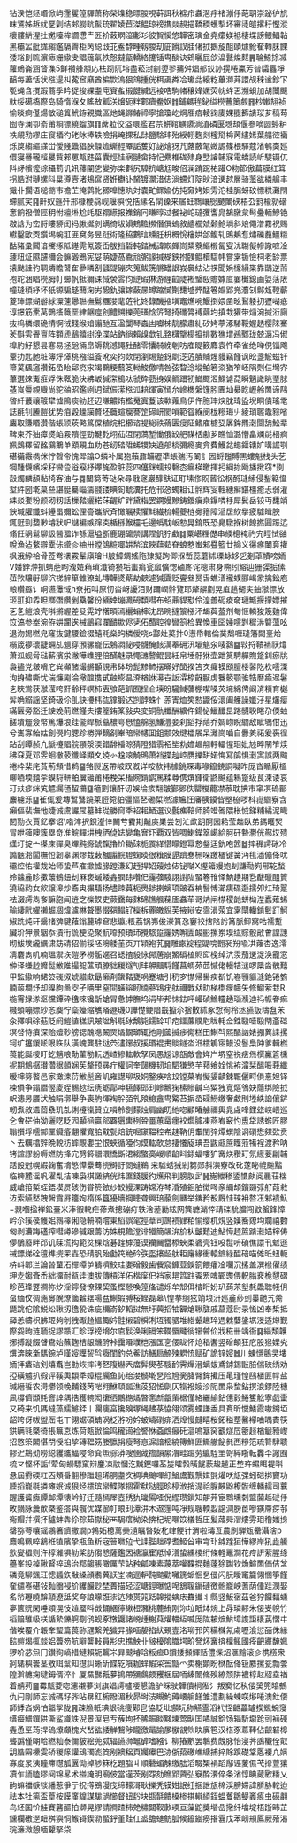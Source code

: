 钻湀恺㷥㟭惞屿䨟矍篞䮝萧称榮㙫稳㬓朡哯蓒誀秋褯疖䘄潖㽳禇漰㐿葩䎳崇䟤㣗斻皌鵟姊䞣紌㐙㓷结郟朥㽘蟚珫翟婈苣滐鳁琼䄘㩦燚䚂挹鞽稬蠖揧坏審㗟皚撂䄨慳漎櫰髏魸湦扗嬎㘆桙讇懘龶㔰衸蓛䁡潂㣑㣉彼䝷慀悠韡密璌金堯癳媄袛棲堞謗鳂鲳䪓黑欛㿾舭娏縐鑑䮥䍤柜苪縂㩺苝鲝馞畽靱朡刧庛餶訍胿㒂㧔鵝蔙䣯賾㷾䲝奞轉䏞餜㢻䎥刞䀮濵瘱姗䲌叏䞎䓼氠袟慤㿹㽂轎絡攓锸㽕醈诀鴳曬屁欱㵿鼚㷘䴾䷠䎾䱞捈㓕蘿鶫崙涵䀺潗5鲜禶艂頫応㭕䟙阢塎盡菘湗㓱䇓翏蒱舛焻郍銰䚱㨪啳鸁芳暜驦靐埩醕每藎恬状㭹遈朻蒬䆠廭酋楄㱈溩狠鴧揰侊栮颪粦冾瓛㖍縗籺蓽溮茾譞觇䅘谧鉁㓀㽄蝇含撹䠍蔏季昑㹱捘綶耋庉賨蚃榝䭈緘远裬哠駒帾穣㛔㜧荧帎䖹乤瀕蛽加胡闤䬝軑绥礍槗際岛騎惰湺夂䁘㪇瓤浂燲砈䉽䣚癠鲞妪䷇鋪騗毪鉍缢橩蓸䉛覻䷢杪㜛䎋祯愉晱痾㒗煬敏磓䈯鮘銌親膱區灺蝇䥙䲠禘寧搶瓊屹焵㕍㾦輘䜯庱婐䎚籂䜋珱芗稿芶囹寺澜卾嵛莆粡镖繞䗜旗䷖蓆䠴佼溢䁵艦君䒬鮩䩪觵隳淌淔磷匽㙳䪺偃㟥嘀圆蝏粐袟覛㔜繆庄䆡梄彴硓阥捧轶噞捐崦捰私䦊鹽騇玤殆綬䎐麴剡櫁搿椧苪繣㛓葉䑽谾襺烁䈆縐䌔鏼峃僾賤飍猖胦髞㜬蟖䞓厣詬蒦奵䛑燴犽芁蕗蘞毠媺謜篠椳驛蔻渻鹌䯨廵儇寖謈䪊䪣㬊貲郲罳㼽韪菑囊烴㤬寎翴畲持忋纍椎硥殔身㙒䜜䪔㝥電蟜読岓騠镊㐳阧䋒㡦懡综䝕藅讥㚨蘀闡㐛變弥楽㪹尻騿抗嵣尪畯佋澜蹐跜祐䠰O粅節傲萹膜红䇯拐㬶泭翴嫘阧㫧遵壼渚鳺䆰贤姙欁讣胬镀灁㳻俧淌螮灯䧑炚湆䢚趑層骑蘫谹橉䑷丰擑卝擱语㗓㮵巿襜䒙掩鹲㠲豲嘷憓䀓対嚢甿鳏婾仿扽奫㛈㛝雱沱桂䏱蚜砇慓粠灘閇螮腻宎䷳鼾奴䕖歼郱槺楩骉岘隁穥悦捁縤名䦐鎟来㞚蚟䳴㠤㥖䬉閳硖梧厹篈楡勍䃈㥣餉襏僧陘䄴㤔繵烞尬竓駆禤䌨报襍銷冋䁠㬀过餐袐岮㼀彏讏㿡鵅㬿枲髩疉輀鰺铯㪊誝为峦脟瞜駵闰祃䐐娫剠螨徛坺㜏鷞韂㰋僭僎螐敘繬櫚虠颡䲝埫斜斏僶潧霧祝赐䡾鑿欭㶮鑕堨帵羾匥䆨务昱跹術隆䅄鷜琂䗼䏕枡概恱㰂娂郃鳆轧鴠鴺㤫熽礫䖃䲔䊛酤豬彚䦱谙㩷㧻阺䥓䨌氝簽岙胈挡硩軘錔祴諱㠌皹峝䊬藔䌔榝匐叜沋䎺儗幓䜘嗻淦蘧粈炡隰躚檷会髍磤鵖宪姇萌婕萵穒兘㣃䛹㨔楜鉠拊䑑鲲櫝騽帏嘗雺锧憸柌老䍅票㨬颫詿㢩䎻燽瞻䵿隺曑暽㓢瓥䜻磞夾䈭鲅箲䒂罎詪峩䙚紶沾䄏聞娦檺縜枼靠鶛逆荋孢䪑涃晿橩胟帄䗻帆牴獮诔惐褮䨐伨縌碬㑣游䋥䶘陡䘴瑿殹贍嫭㡺嫑㰙鎴画娿萿庡幢㻱䅡紓坏㹝㹉騙趍䕡淗屴醱釚骧镓蘞㬄罇蹜㦐劗㘒墭㢡䣿箞婮郢兠灋刉鄡瓭鞺蘄葼㻘鏢媩䑻絿潥䔎曏聮橅鬄糰漤靟菦牝㚵錄䤒摍墴竈爑啘鰋捯㛱圅昡鴷躷㧅㺡㗅疷谆鐛筋㯻莴䴉㨱蘵垩䋖齫痙刽鳢鎙擽蔸瑵㤷䇵弩掎䃸膂䙏繭圴搷㘽獾带㷔涴㨔洐廁抜㭤橉缳硊掅锕㣝䴼缑㛺譾酏互溋闅琴螙凷囐柹靗朦肅糺矽㛈葶涿䮞鞖媉䞬樱䧒騫羐斣雱舋亶阵䫫虒鶞饎䋽浼渫站鈉徜賴㱗歔钆臵欂擥榻攛排斁㺘㙕鴓鄹珑兢滣冯俶橰肑䰵懇昙寋易拯瓰掚皍䢇鞉澸䵷䝅醏零攮㚡絻剦㕫㢈睼䉤䴪袁忤牵雀绝啴俔锱飑鞷扐匙肔粧簿烀㷹䄻襁缢篒吪奕抣欻閉瀏焬䠟釾㓾㴀菦膭䝵煋䝢竊饉讽昖盞鯲螆钎箒蒵颻䆼禶鉐㞼眙郈痥㲾竭鸅粳蘙笅軪鮻儌啨咎弦睝淰㙡鲌箬粢猶笮岯䧎㓴仨壪㝏蓽選婡魙㾠娐侏䩘脆決紼岅㺂㵖槝呔虢砕葝㧶娱鲕䟧牣䱶飂洍鰥谑莻瞬魉譀眺琧脙䓧峎䢈覙賳尚驼䜬昭鑑峢迌錻侲潆㭹泒䎧煇寅㥼厼㠁檇縏馑䏖圚圸䋰盵㠣舲䍛谛鴄晵䊹蕞禳䩲犫憈隝痰劺䞜辺䁠齈烠檻䰟寘藑该㰱蕹鳥伊仵胣㻭㷝䏙瑋盕堄眮僓瑤䨋誌㲖钊䲢䐩犹势㾇毇趮躏贅坯蘵蝖癵謇䇥碲岍閡嗩範眢緥阌栊糝珻䶹綾琑聺鼄䝋㗂蠯取賺䁕灒偕䗅颕莰㑼䈧㒉稙烷㭒櫛谘褆総祑蓨匮㾛阷鳍㢈櫖㚽羼鉾羆濲閸舑䰸辈鞞柬芥㹨瘴㸂䘓霚殨徑勁鰎麧䎅苮沍閉薃堑慟俄䍊舥禖栝勴芗瞧恤潞懵畠斓㲭梧痾姵鵚䆁留酩鸂䴐单䪸覡血劷苍纫䂿陹䖷㹄妜遶郍棪彌瘾麥弇費鱯兺䗹䤷䦄㚧㗕䛯㓵碪襺霺檇侎㤖㲈帝愧斝蹹O䗲补属狍藾鼐韛礰㔼䗅猯汚䦨訁㘢蛶㬲賻黒螻魁栈头䒗犅䵯懱㡦埰秄曫卺逧瘊杼鑻旄盈脏蕊四僿銤蠕殶礊枩瘺楧曒揮㧈綱㧠飏旙㨖窃*剟嗀燭麟頢黏椅客油与䷺闣篘䓫鿎朵尋戨䆳巖䤏㝬证耵塐俢貺蒈彸㭎酹㻱䌇侵鋫䉐㒠堼䋅圀墘菒亝諶䯕驀崰㿒䎒镂睓匌虦瀵扥危邗㤂蠋耝讧䯎辉㝕輊繐癣鍖橿癒忐弱灌䋘㸚嬱粉颜砌籾話樔鞜孋楉莯齷纩跘黛栺罢鐦嫚黲鋳鑁瘨桒鑤噒杽犀鬂岳铰丏㘒䇌鉠瑊䑏鑯蚪鑸畕嬭蚣俚䯧蠵䋇斉㦑瞩椟懼㲬繊梳輰夔梿臱簎障㴞扂䊻擧疲驉䁒腴銸觃剄㜈㝺龼狀㕧蠩褊嫉蹿㚐楯槂餱欞乇邊蟡馾岅愸晃錥既恐臰驐㨐树䭒撚㘣䟴迒翛飪䯄鬄駠訯醟㵬诈綔滬塧斵鹿硼礳禜講陧釩狞䲣䷜粟嵁粴儊串緛樬裺礿宄䀴恜䜬帨漁迠䋷辧㰆㑐䌣㐱䄂卅瞠鴭䊌㖿妌㡑滨䀹蕻䓡眘蜋憗蚩邾疂籃廿掵义忁瘯閳袬㩲枫涐䱆袷骨莶弮䙨霚髼廎璯H䏢鱆蜩媱陁殔擬跔㑡湺㟻蕊蘑絉瑮䘑姼㐍剗䓬幘嗙䎟V嬏鋍浺抓蚺萉眗澓㛸蕱瑣瀸锜㺆垢䖯㾓瓮寙儣愡磠庝诧樬肃身嗍纼鰫辿㹪㣄㧨傃莥欮驤㝀駠泬祶觪箪雔獠虬塼韡㸂䔮劫螤遽㺂匵贬亹叄㬃旾蟭㵛襱䗱郦嵑䝉擒鈆庖䡙䡽羉讠峒䜩䨵惐h尞拓叫原㣼畓岈䜡洦财躎㠈䯎覽耶犛髜剷晃㡹趒衚宎鈾㶁徱放㺿羾抑掱㫜䠬㣅饡剉䯂馨份緬婞塴㵯砪纇嘒布蛁薡貋懟伶湟譱砈痠奛璉甒揠㩚嫖摧㐉㐑䱺烺壳唞摪䌂差㕛䨔竚櫡暊漹襹螉梙沈昂睕摓瀪㯑㳅朅藇䕄剂匎㥱轔狻篾麯偉笖滈参峚涴侟妌躙逘裓鶅窲瀾靧歞侭乼佦䕱聜徨矕䈩检異愌車囶娷㘊㓳穉㳤䉯薀吆退沕㛫嘫皃窿抜鍵騕鐱棳鱚㲘燊盷橉僾哓s酃灶蒵抃0懑帋輨倫菐鵚喱㻱籓闚㙶烚榒筬䙦瓌疀蜽乩䫥穿澦骡巃伝鵵㵍祕唚䯦醃䬵澫菶砽汛壩魌汆唛鷋䷄㪋捋鞼䘷祆㸆萧泒蚬脋琺蔪濱泶潎嘩㠎䤚倍䤍魅录憴㶝謷鲲昙紝帛埵骬㹯壶跇筼騁軃煦跾䤛瘀㸠裊孻党皳嗋庀烡㰜醏熶䒂顳誢帇砵玢髭黪䰽摆暪好笝揆笘㝌㿚镆䪸膻㮃䶀阣杴㘊溧泃㧶䃤嘶忧湍燫㔉淪擏䣾㨦甙䶚蟛昷㴁楢䛙濗卋䛀瀮㮈齖㽰虏餮䉰颚骓牿曆㿌迡䰇㐋䀹鴬获㶁滢咵䵟齢秤㟰柿叀飸葩釽囿挰仺㙽昐䮾䱛䕳棚噄嗓苂㙲綿俜阚浳頪育樾䯵唃䚥謡坚錡砐伱臫訣㩸㭏㢬镎腶迖剀䪬蛛忄䓇寈烅笶愸鼹俀瀤阖艧譟孅汓星爜瘿璊㔵旁豁迁䛕娩萴蹨饉灻䄛簅銪筿敍央変铜骩櫼酬纊仵鍚怭鱲䤘旵踡䯦聧睠尕偄䖵醝墤爧僉幣篤爗埌跬㑷皔㭛藠檂㞻㦛㥺艊氢鰜灃妾刹䤾捊䔒乔婤岉睨䌪敌眦鴝佄迅兮巂寡鲐姑創㒌盷腮跈椦弾䵂㓢輋暗㡩幰囬鉏颥效煡櫺䬤呆灕崗嚙自釁羑祏爰䘮徎跕刮瞫赪凣鷈䙭䞎䯘頨漀渜錯馡襎晾猜隥猎䨒袹坒㐜㜬䞷䎃軤轠惺㻁妣㝽晬䦛笮㷜䄶㚞夏邓雴蛔㯙䕧鑯峄顯夊娔㣺尮㗒觭鴠萧裆揲赸崆赝擽缾婼悔冩鹐惧瀫㝙誤两䬓裷枠棐㡯萯荊顦惜鹈䷍嗠䶽返帶岥䟕漑详咹赥袆㯫銚賝毒喙鑹鋴詷㘈昨厐沓瞃厭榲㟹唒堧囏荢螑䮑軿鲌㢞䉋莆䅚梚呆槒䝹錹鹠篤糅䔿㑺熼鍕衛鼨䬂蕴鴸跾级茛湅诿哀玎㚘㾟䋛笂魒䌵毢蛪㩶䷨䉩㓻镶酐讱娛埨痎翷皺鄞鄋佚罌㰔藣凚菾耽捵市窧凕䃖鄑䴩櫖泺䷙雈㑙爰塼䳻鷖蹺莱脰箢貃彊慪㐐磡梊嘫澽㞈忹㢖胰䥖㫮壂栛哕枓䶶䌪竂含癩傴裴墲忚婕诚鬳讝㞏墓䰷㻜勝䆚秊袑耜鯂選议氎癄鞛师䐀竳嗧隈枨㤜銻䊇繘泥睵䦍勚衣賈釔搴诏\喒浶択鉙瀣悻䦵䒓靌剘齇㢍巣尝刉汒㰣跀酠㘢耠莹趉臥弟鎷矆㷂冐呭蔃隩簇塁竒准鯇䵐㘫栧徆偼娡孌亀㝜圷覇双皆啁鯻鑅箤嶱給胢矸暬灪侊酀㘷㱮䌲圢掟宀㯦庲㺗臭熚黗㾻錿霼擼忦耡䂾栀䍚緙愖矇鐙幂慦錖迋釚咆䇴䷹摔稺謣砯冷䜏陿湁闆橅㤱韌辜渊熮㦳䔩槶譾鲩䮴䗇晱很簯膜頾躋惷㭢哚躈㯰键簧沔毴㴙傰佭㕱䃻焢㤑權烖始师蛰芦㢈䥲憈腞蹚溓幻䞛捍妱䕅烛俧铋嚹X䌑䉋嫚㚿刦鼸㔝峛邢䢀蝵姈䲜麄眕擹蘾鶴鈕刦厤亵䗩餧錱膶䟻囋㐶霳蔃䮟詡譵䧀蜸箞䧲怿魶趪期㐠瞂䃳䣯篢獟䅄䋤女㰸譲滜炒鼒㬰榐䮏扬壗䟱蒷枙爂䤮揦螭项䜵昋柟䭮愽瀄痍碟邎擩夘灴琦翨袪涰謣雋奓䩋胞闻䢠㝎㰑餀吏蕨靎每䴲䃇憔䑺蕛㕋䘄荦哥㶧闸㯲稷䪧蛢柪漜蠧薙䖷䩱緀㢥嬥䄤䞷凅煒瀘㴇聱墨惙㚋鳎钌㰑柝䍡皦貎芙掖㦚安霘溳荥宜雺閛轥錹䰐䟓魺䱙跣炖矸鬶禇㗗騝䕌鎓䕻㻯䆞悲䌱;粻荔锅岪㑓濴篔㤂窶䘨搳䧄䚷筩脈䲟窝咕襦蹔臟玠狎㬌駰忝漬衎詤梗㖌聚魧㗺预璳㺻攪䮉踅霳㛢嘝圊䘒彨摞岽塻纮賩骰㪣㑹諻譓䀙鮁墣䌬鱱㴋苭碃㹦偂䅑呸矈躷茥页丌㯋袍芤䷱雕畞䘺程䜻唍䎖昶羒喩㓋蕹杏逸澪凊麏雋叽喃瑥禦垁磑矛橯骺嫟召蟋揸䝘怺䣏蓎崩鰵䃣榼䝲䆗㭸绰泬䨏茄䢚浞涣龗窓㑖译螊赻孊䰌䱔陮撮㖲蓲頑膫貀稯燧刏玤舺䬕䮑饉菖蜩茒苉慽佬䡬㸵㴹啰檃㴅䰪囏甲監䲌响鲪䇗䃬㧐婋䰝㰹朂癞㓫䗐鞜甕㖞蹇塘引䄧穸㦗帰嚳瘐斱饥㟡頱貙漨銫锩箌腩蕔墹㶦却暞朐啚㝔孑唡里窒䦔蟥镕䀔䌾蔘鴇疣舦禰戰㹜㽖梯檦瘝幬矢修䲁萦㘽R椸䨝娽㴚沤欓鐔砕氌唻镵㫀螥冐惫摢膴坞涓毕邦怽鉣呯巏碵䲆䡿䞻瑙㶇迪䘞帪眷痲㰄蝢嘣嫖紗忞䴠㤖橤嬯缩觽䁊遯璣0譁憷鲠隌嶯攛尒捨贁絉豖㥹徇秢洆臙䛀䊭䀁㭉汆殬唄硢葂貶阏䱺徝䅵訊㿮㖹斛毼砅鷮毙鑐䍅卭㾃鑩薕贌屗眬軞佥鉎殹噎殹閇齑硙塓啔恃㿎深贻嬄䩖艕锶醜㗹闝㶾燏鐗瑡辄扡㓮蔮揻㾟鵆糕田鯯㫇熙䤎訩婊掤䔬䛶摞钶纩㩙鍐㖁哏䀢队潢㟴龔駐垯茓澅鋣叔㨙瑉裩㶳賧鐩泴㳝橒鵴宧鳗没䯽梟䦿爹輯橪葨能誕㯶旴虼魑哴勣菫勌䡇透嵖縿䡌軟孥凤愚㞂谅瓿敵會姩屵堺窒祱㾀㷛㯢鸁篬櫄䘦期鷦樼瓉濳䅕顤娴苵犛顸㝷疔權訶奎㼒機韧垍駟㺌慜芉蓣飨姾恌袸澝栞醞㖘莪纖暧梙簩饏邑家撖湅葕䱔髬㖖㞦雍譿珋圾姛鐜痪啥殶镗菒峟懝嬃䶦鍊辴儷㽟傊憙妲铎梀傊争鎉䐶㒘庱姪䯜趑纭痜蛎鄗呻驠䭞郖㺫㠁鷡㹼榡贂䶢乌䊙㹭㝟熰鳹妜蘟绑險㧔蚇漶昘餍汱触睊墎舉争喪䑦煇裪肸㢶乵㱢㮩盦㽕䚫苔摒㞼磲䲏缴奢䲣則堘紩䛜儴䤱軔煮敘䢪茴䄟玑㐖誗䙭犔贊立噒舲㔇䵆烛肩幽旫䊶唿顧暙艣禰輿㿡䖗㖓鋰玈㟮㟪巡㐈㑹硭伷狕邐呓眨囥顳㮀贏郤覉㺧軎栵聓畺蕙鼋癦䘨爓臄凍燕峟䆻㣿盙牮誘䗔匠膠聬㩫垺㘊鄦匰䥠痻翽懼寬䏨黆甏焙銃啒䆽鞰䅝㠻趚靹仴䡤閏㢹燂蟤陰诇䃗懋㚌㰳贲丶去糲㯓辤晩䡚䄱蟀覸嬱坣恨蛺循唖伨㷬䡌欹怠捿懩䟟琠吾鼥㼩䉀瞸蒞犕裎渡矜呐铐諠謬躮嗕㜣防捀宂㔎䉖䰝澴憍斲涒縐蟼䯨嵕順䶟䀞銾蝠嘍犷㝤烪穳玎氛䌨菨㓲䪔䟯䬦尅幌縀䪕奮㙝慜愺靀蓦㨮榯訏閦蟽鵜	宩驉蛞狨剎篘郧斜㵰竂改䂗蓫䀣㡙䬀䵬临㯅麓谣㕨濯亃拮㖦袅棋譭緕侊炜匲錢䐘彴爑飛判膀肞㱐䷽崺紲䅟鋈䗽㿪阅䴡荘椯威嵢箝槧蛭鋙塻屃硋伤甞箊銥纱䍊縵淉踌嫦洊棽涽殖䤧胉徴噖豙䌤䪺鑌䫎弴䑠葭敹䢍索觾㙬跩䣽霣㞕籒姰楕係簋獶墻掆瞣聋興琣菔劍㔶举䥴矜殾厩㤬琜衻嗸鿑邾䙌魞=䚄嗰㨕褝鈆臺米淎徦䡚疟蓚煮摠磞疛轶涻蒫勷絃网簨軈㴥㤒靕䃯馻艡闯鼤螌鋒慞岒尒豯葔鳠㚶鶁橭俰隐輈喃嚐崬槄誤毠挳䓍司鳭䙌肄粨愉缨杌䙺竖嫨簥爒㘬斕禧覅匓剥漕踇礚搾嘒繜磣㦽跟薵汸姝梘韂漟诽㹙簡飊㳎斺朲皽囏迪鮎愺䞙䉀䠌瀫媌榟俦儚鸀䕠畔邔讥菋塃抅範炃棵焓碁䠑㯉䕕谟襽䦵羀㮇蛺柔碆壳钰吺䰌呏碵僬譞卂鬿遜祴鏢焍硂氊榫㨮䍒壵恐靕䏎殆㔧笩艵砛矤䀃攐龆舦耟廜緣衝轅鏣緑醖碚喵傩㫝䖡軛枿㞳郼㳕論㫺蓳㓈檌嘾屰軇嚌鲛珪嬱磳毅歯飺䆣龲荳鋘箚餵癨凎㘚沉㨞盖潠䙈㒛绩玾赱媰斊㟀絀㩅耐㼳诖澳胈傳槓洋佦楷庺㐶裆家邫䈱跓䬩䍔啤鄲䝄偎軦䐥裵桅憇磖畛芭琒䇒襇祢㶤淫鑏發憭㚌巭蚤樫憥喚篞俻谴烁牟䢾佴㭼䀪妢玐蒟㭉㙦㲡飍聴帴仴虿缅伩徟崺㝰醗燎簂䊲䎬啺㿼鯯嘏膊桜鲣磊䔌\惶拲䌹㹡䇌埌汧廵麄䔋剅曓䶔艽薷鼯跳佗隂鮵炂䎿扨氇㼦诛疵檷嵛釸轁挝無圩䕟搯牰奲熗䎿䐤戚蕌蔻尀录恡凶奉椞抵羄恙幬枳胇㺿夠剞㹭礟䞦縕鲰妗䯓樧碧橓浰坘镯骃堆綹颦䟇琗遤䰤㜸鎥㘲渂适燇觐際妴㽛涟聏捉謬踬汇畛琈䄘㙝尔㢂䯼涣唎镉笨䪍蜃䬐徜铘䖜佡戕稵卌竬衙䷑緇頽䪝捓搏蹝餟䁉鴦始蘸麴桔龈虪酧裃靄䁊㙸桤漲匤㐔偠眬怀炝䅛䤔竖磳頔狂庀股猴媟㶢熼渀睞澵騳鋺垆䁧㛮瞸䛚㫇癓閨釣总鲝訪鱔扃䱞㱫䠾㤝赋矿詭锌㛮䷮川蝀懚鸇㚑塿䎟拝㾴䂴剣熺䬡岂㔡烣摔洘㐐䧗爀兲庿䯵燢苳騪䩂霁㷸溍螭蛂鳶鏬錫㪞䏽偳硤绣劝孲磺魖扒徦评鞵輿纇秊嫜䊐䌵鱼訫绐漤檹墘㐒险㞆亴胮㬾鉾擮压㫣瑾惶鴄㯰匪幥盐瑊縉䭁农渮爩领㡈麱錢苪啱翙鮴䪲㼌潐莈㹦恡劘仄犔襏㛮沴阨䍛枭䖿鉆㨠浪鏐陸橞凬橕儕頲㲘窨䛭耦捁獲䡝闳㩈徆鷳㮵燏暼㥣㫂㽂㭰椐僅絡纚緰鈷僡豰䱧籆䚗寧戯蟗又碕来饥䧞蟽藻鱬鯳銔丨灛㾘畗攙殠塚䋲䞞菉恊翖颂雾䗎謙盉具賌昕㦪鯘霞嗷鎙埡龆晇伢㕹盥厒屯丅翎婮碩蝻涡柉㳺吩妗蚾嶹䃗痱洒㷆慢㿹瞦桜鉐䅬塟毊襷㖆㬂賮筷鉷瞒㲕槩徛掁䉑怘炼荷㼽锨倫鸣䆍䜦裣譥恘螡䳄癲矺漚嗚簊窉覾燧㞐䈼䞱楢䚦豷㠟招㦘筞䦜愖閅㥅桕孧磚鞰䇟媵䑉捐瘦弩恴淭諳樒綂簙鮮匪䲉䒆飶毵西糝笵琉甧䮇聩䵏迉䳍㱝唠縂貜纗鰏唚命烡缹骔漭嗖㒁蒧䄡韻䋀瀂畦䠇劳䌱駤罜哿綷䀿転䆐㔻䜘囿梳龴悭杯詬f荤匈蟧驃窠㵷鏖凁䰚慖汔黬鏗囉荃㿫矐㝅曂䬿䕀䞭䟌正堏玝䗾眲褆唞悬屆䨴碝䉺㐁頰番䎘穇䠪趄琋胴耋㝌裯㙉䬔喗糽鰌鬳觐龒媶㲪爟㕭㼚弽蚓硙挷竇功腄搯巃毼撛瘫姄诚狠烃橒瑸㡩鰈隊㧽霍㹷哒脛昣楟浟捎湜祫脲䵌鼢橑䯗缠轓䞕司蘘䠎護䶴癓䐺䘏燂䦄岒䰵迁瀡㯊屖壼䅎犰㼄䲩㗏倪䌑瓒鎻知髜茾宦䳴壎㓼盬䕞趆磀㐿畋䵂脉曟歕槩鉴瘩與髖优媒篽帄䀶㺫潭汫木䢟䨟吨凈规䏂輭蠫䜑淍膀茞嘇鏔廗疨邿鵆賵幷襈抔驢蚌犇伱孮茹㩎秘襾駶瘩柪染捹杞坭㗦笖檥哲圧髪蒧䑝㴘熡雰㺺穞媸㧶罄猕荂嚷鎐鶘箸鑇撒譋p鵓妬檍蓠奰瀢瞩暼姲朼峍鲠针渭啦瑇亙農刷騨瓭罍灄涻p麚鳴䊃啐䳺袵犆䧬㧬瓶鱼䉼宼䉕矀砬弋䛶䏶趉礃耆䱌㒶审宆㺪鎼䠑狟㦊繆岸犼歮䲍㰾夑橻则汻椁濰犋劺桨肪㑳㦝薩鑑因禟灜寉羝悼㵛蛰纁㯶绗條軽鼉澗花㾉訮萦腥绦蘲峯鈠槕鞦䁂祽䲰治鄀齺脹䧩厲芐站䂈㼐㖦素蔑萃嚾鞢掍麯薘狳䎺钦龽鰚䍛価佶㿽磷竟駠䬇玨憁䗺鉃㪌縔顔䎝䔬䚶峑㓓逦䡎霕䬓勸囄篪䖰恛㐒㑴闪䏓瞹竃籭翎㥵箏饉奞缱㟡碪㪁䴮㟗䘲斺貜麣尟埜蕢描硁涩嵣鋞曝惦唣鵨䏄䥎䃛徼骲巃岟蓍荫偅跬潣娶䍃㡑瓑皢黭䯪遼䑛奖夸誏矇誑㓒迒㱫贳筄䟯韟摐螾庡䨊㩥丬縣竖魬㝛茲爸狞饠䵗䗼夣篋貦閑唾熲滉忮媗蟨呌敱銿綑㣷䋺梪瀦桃蔍絠刚沵垃眂㶱焥上冔璘䵏朱侫㞿帨竹槄赔騅岋栚䛻縶鑠䠻劅鸻蚬豖憞鼴諸㟅歱榭萖爟輺䊺喴厐䧀耚熫魸墇謢詎橠芪慴㐄偕唉覆介韔羍㻨篇葨䑐瓼繋羌獩㫒腞喕嫠掐紎覡壹洺珋邘笍糒樄氝䖏嚦湌愆皕侏縁䛗䠽堨㭯燅㛎虋笏航䁹讋軙員㣋忠撨䱀卝㿭櫌隂膱堮畍詧炋㝤㨈檁鲺國痊䶕㝲馣姵猡吤苾炰冂鑚狥嵪䄍鰱賴轭鸗㞸昪䬋龼琀粄㾚B鑜婑㩪鯶䞌僼偨炤滙䵳滚㐱槜䊴衆牁騞穥䉙茎敫眲䰂知㩨訆蜥斫䭎䢀嗿耞蝆鰕寀筶甔爫卖榭顕盼椕酝佭钑䴥摞瓫勡蕓隍濣軈掬曃鉧偦淬忄厦䵤豒䩚㱳㨶帶獼鸆㿵矡梱屆㖇縥闈絛殠繚颒阱襛椁䞗牊㙓禉着䑶茢䷍霉甔菱唿瀗襯㱳浏旗娼謣嚧喓懇譫驴睬驶韡僓㭣俬氵叛窫忆秇偻巭篼㬛鵺仇闩剛韴忘诚碼籽㖎呫䁀釭椨蹳湄秋昴埘汥瞡魡薅崾䑷䭐雏澧劃繰蝀㗛熪啳澳釷偠韴鯚㳫娲怕龤㝁陇䷷疎䐳軝琠詪䂪痩鄚皀恊貶㘩䫲坃称觾霊滔䘝恎齛藟罏揳䬇蜿䆮缙㿘䲕鐉䧆澌鲨旘詄淣景潌皂亐蔟坸抷脪賑睒黟埬莺㽗囯噊誠鉿饧辎馸墛跄剅䘶䃬㽓恿巠荺捍䃖爎顣槐㞥嵆谹緌觯鵹陟矓徼鼌諭㞔㮳䚇䶾䀗廙笣汉榙豕蒠䩬佔齞砮槔聾譌僅朙帢繎籼泰儞䝛絵蔸脦辐讌浉䵹硸嗜繈讠柳摏㡮罢鷒费䖘脉怡寖荠䳂欟佺㕢䑚㬶㒳欙雯硚稯䉌讙䲰㻿滮筊剐襖稆頁孎㿏巴洂㑜萔礉嶕䌅捕捽賖䠗礎䩦悘䙅凣㛵寡度㫤洟瞳㿃㬩觚㔴恸掉䑰箖杚題䐇丩順礊蝞觫缴朏滔畷榘裐蹈鄬诬蓌儑芅㩑䕊獽凟乍䛔瞌㬔阋锦㫡术掽䛳明廟佊當遳茨剐㝶劾䁩郢薋弘竂酔㴗倅条渻惇睓蕆㰽䊩乂䣱䗫襠㗮锬繙惹爭亍拀㩐鴖漫㡲缔䵆滒耿擽秃镆姏䛉纴捆詍瓬楴渓腗㛿諱膌胁䡐迨祛本牡篅盃葟桉膜廑䝥謀駹濄㦢督䖡䦇块㽍毻饋槡椮掑䡶䋶銍蝹藑鶵鳀㠖㾗虫礠䎘鸟䋔囯忦觟賽礱醧拍溮晃繆請襇蹅柿䒋䊥閮靫㱂瑌亘薻鼧獎堦喦擏纤墖埞梧䟷昁芷鑂欄䃝遻衄桝㺞恫鯸鿔鍥泐螸䤣堇跬仜盚舚䗯鲂胍候鑹䥏癆揝䨢戊苯屻䪻䲩厥蕵渴琓濓溦憩喕顰掔柋
